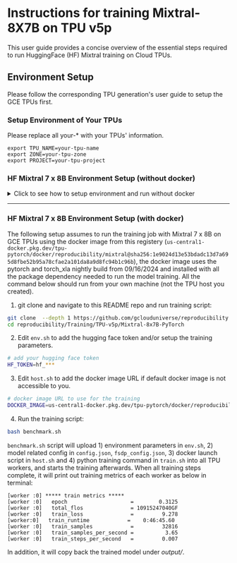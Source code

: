# Instructions for training  Mixtral-8X7B on TPU v5p



This user guide provides a concise overview of the essential steps required to run HuggingFace (HF) Mixtral training on Cloud TPUs.


## Environment Setup

Please follow the corresponding TPU generation's user guide to setup the GCE TPUs first.
### Setup Environment of Your TPUs
Please replace all your-* with your TPUs' information.
```
export TPU_NAME=your-tpu-name
export ZONE=your-tpu-zone
export PROJECT=your-tpu-project
```

### HF Mixtral 7 x 8B Environment Setup (without docker)

<details>

<summary>Click to see how to setup environment and run without docker</summary>

The following setup assumes to run the training job with Mixtral 7 x 8B on GCE TPUs. Please follow corresponding TPU generation's user guide to setup the GCE TPUs. For GKE users, most of the commands below also apply.

Here both PyTorch and PyTorch/XLA nightly are used with our fork of HuggingFace.
```
gcloud alpha compute tpus tpu-vm ssh ${TPU_NAME} \
--zone ${ZONE} \
--project ${PROJECT} \
--worker=all \
--command='
# Step 1: install torch, torch-xla, libtpu, pallas
pip3 install --pre torch --index-url https://download.pytorch.org/whl/nightly/cpu
pip3 install https://storage.googleapis.com/pytorch-xla-releases/wheels/tpuvm/torch_xla-nightly-cp310-cp310-linux_x86_64.whl
pip3 install torch_xla[tpu] -f https://storage.googleapis.com/libtpu-releases/index.html
pip3 install torch_xla[pallas] -f https://storage.googleapis.com/jax-releases/jax_nightly_releases.html -f https://storage.googleapis.com/jax-releases/jaxlib_nightly_releases.html

# Step 2: install HF
git clone -b alanwaketan/moe https://github.com/pytorch-tpu/transformers.git
cd transformers
pip3 install git+file://$PWD
pip3 install accelerate datasets evaluate scikit-learn huggingface-hub
'
```

The next step is to sign into HF such that you can get accesses to the tokenizer or model checkpoints. Please replace `your_token` with your HF token.
```
gcloud alpha compute tpus tpu-vm ssh ${TPU_NAME} \
--zone ${ZONE} \
--project ${PROJECT} \
--worker=all \
--command='
export PATH=$PATH:/home/$USER/.local/bin
huggingface-cli login --token your_token
'
```

The next step for HF setup is to copy your [Mixtral config](https://huggingface.co/mistralai/Mixtral-8x7B-v0.1) into the TPU VM.
```
gcloud compute tpus tpu-vm scp mixtral87.json $TPU_NAME:~/config.json --worker all --project $PROJECT --zone=$ZONE
```

The last step for HF setup is to copy your fsdp_config.json into the TPU VM.
```
{
    "fsdp_transformer_layer_cls_to_wrap": [
        "MixtralDecoderLayer"
    ],
    "xla": true,
    "xla_fsdp_v2": true,
    "xla_fsdp_grad_ckpt": true
}

```
And the command to copy the config.
```
gcloud compute tpus tpu-vm scp fsdp_config.json $TPU_NAME:~/fsdp_config.json --worker all --project $PROJECT --zone=$ZONE
```

## Steps to Run HF Mixtral 8 x 7B
Following is the gcloud ssh command to run the training job from the host:
```
gcloud alpha compute tpus tpu-vm ssh ${TPU_NAME} \
--zone ${ZONE} \
--project ${PROJECT} \
--worker=all \
--command='
# Setup envs
export PJRT_DEVICE=TPU
export XLA_USE_SPMD=1
export XLA_IR_DEBUG=1
export XLA_HLO_DEBUG=1

export PROFILE_EPOCH=0
export PROFILE_STEP=3
export PROFILE_DURATION_MS=20000
export PROFILE_LOGDIR=/tmp/home/

# Run
cd transformers
python3 examples/pytorch/language-modeling/run_clm.py \
  --dataset_name wikitext \
  --dataset_config_name wikitext-2-raw-v1 \
  --per_device_train_batch_size 32 \
  --do_train \
  --output_dir /tmp/test-clm \
  --overwrite_output_dir \
  --config_name ~/config.json \
  --cache_dir /tmp \
  --tokenizer_name mistralai/Mixtral-8x7B-v0.1 \
  --block_size 4096 \
  --optim adafactor \
  --save_strategy no \
  --logging_strategy no \
  --fsdp "full_shard" \
  --fsdp_config ~/fsdp_config.json \
  --torch_dtype bfloat16 \
  --dataloader_drop_last yes \
  --flash_attention \
  --max_steps 10 \
  --gmm

```
</details>  

------  
### HF Mixtral 7 x 8B Environment Setup (with docker)

The following setup assumes to run the training job with Mixtral 7 x 8B on GCE TPUs using the docker image from this registery (`us-central1-docker.pkg.dev/tpu-pytorch/docker/reproducibility/mixtral@sha256:1e9024d13e53bdadc13d7a695d8fbe52b95a78cfae2a101da8a9d8fc94b1c96b`), the docker image uses the pytorch and torch_xla nightly build from 09/16/2024 and installed with all the package dependency needed to run the model training. All the command below should run from your own machine (not the TPU host you created).

1. git clone and navigate to this README repo and run training script:
```bash
git clone  --depth 1 https://github.com/gclouduniverse/reproducibility.git
cd reproducibility/Training/TPU-v5p/Mixtral-8x7B-PyTorch
```
2. Edit `env.sh` to add the hugging face token and/or setup the training parameters.
```bash
# add your hugging face token
HF_TOKEN=hf_***
```
3. Edit `host.sh` to add the docker image URL if default docker image is not accessible to you.
```bash
# docker image URL to use for the training
DOCKER_IMAGE=us-central1-docker.pkg.dev/tpu-pytorch/docker/reproducibility/mixtral@sha256:1e9024d13e53bdadc13d7a695d8fbe52b95a78cfae2a101da8a9d8fc94b1c96b
```
4. Run the training script:
```bash
bash benchmark.sh
```
`benchmark.sh` script will upload 1) environment parameters in `env.sh`, 2) model related config in `config.json`, `fsdp_config.json`, 3) docker launch script in `host.sh` and 4) python training command in `train.sh` into all TPU workers, and starts the training afterwards. When all training steps complete, it will print out training metrics of each worker as below in terminal:
```
[worker :0] ***** train metrics *****
[worker :0]   epoch                    =        0.3125
[worker :0]   total_flos               = 10915247040GF
[worker :0]   train_loss               =         9.278
[worker:0]   train_runtime            =    0:46:45.60
[worker :0]   train_samples            =         32816
[worker :0]   train_samples_per_second =          3.65
[worker :0]   train_steps_per_second   =         0.007
```
In addition,  it will copy back the trained model under *output/*.
